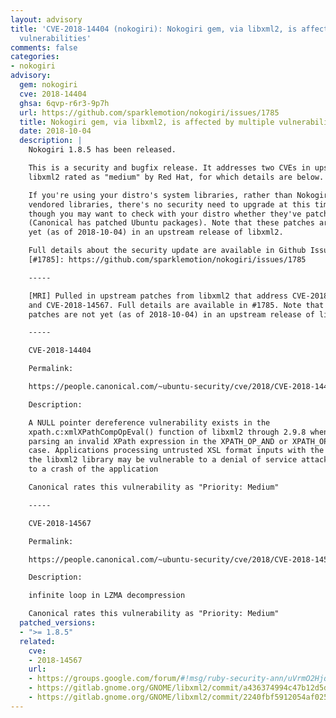 ```yaml
---
layout: advisory
title: 'CVE-2018-14404 (nokogiri): Nokogiri gem, via libxml2, is affected by multiple
  vulnerabilities'
comments: false
categories:
- nokogiri
advisory:
  gem: nokogiri
  cve: 2018-14404
  ghsa: 6qvp-r6r3-9p7h
  url: https://github.com/sparklemotion/nokogiri/issues/1785
  title: Nokogiri gem, via libxml2, is affected by multiple vulnerabilities
  date: 2018-10-04
  description: |
    Nokogiri 1.8.5 has been released.

    This is a security and bugfix release. It addresses two CVEs in upstream
    libxml2 rated as "medium" by Red Hat, for which details are below.

    If you're using your distro's system libraries, rather than Nokogiri's
    vendored libraries, there's no security need to upgrade at this time,
    though you may want to check with your distro whether they've patched this
    (Canonical has patched Ubuntu packages). Note that these patches are not
    yet (as of 2018-10-04) in an upstream release of libxml2.

    Full details about the security update are available in Github Issue #1785.
    [#1785]: https://github.com/sparklemotion/nokogiri/issues/1785

    -----

    [MRI] Pulled in upstream patches from libxml2 that address CVE-2018-14404
    and CVE-2018-14567. Full details are available in #1785. Note that these
    patches are not yet (as of 2018-10-04) in an upstream release of libxml2.

    -----

    CVE-2018-14404

    Permalink:

    https://people.canonical.com/~ubuntu-security/cve/2018/CVE-2018-14404.html

    Description:

    A NULL pointer dereference vulnerability exists in the
    xpath.c:xmlXPathCompOpEval() function of libxml2 through 2.9.8 when
    parsing an invalid XPath expression in the XPATH_OP_AND or XPATH_OP_OR
    case. Applications processing untrusted XSL format inputs with the use of
    the libxml2 library may be vulnerable to a denial of service attack due
    to a crash of the application

    Canonical rates this vulnerability as "Priority: Medium"

    -----

    CVE-2018-14567

    Permalink:

    https://people.canonical.com/~ubuntu-security/cve/2018/CVE-2018-14567.html

    Description:

    infinite loop in LZMA decompression

    Canonical rates this vulnerability as "Priority: Medium"
  patched_versions:
  - ">= 1.8.5"
  related:
    cve:
    - 2018-14567
    url:
    - https://groups.google.com/forum/#!msg/ruby-security-ann/uVrmO2HjqQw/Fw3ocLI0BQAJ
    - https://gitlab.gnome.org/GNOME/libxml2/commit/a436374994c47b12d5de1b8b1d191a098fa23594
    - https://gitlab.gnome.org/GNOME/libxml2/commit/2240fbf5912054af025fb6e01e26375100275e74
---
```


